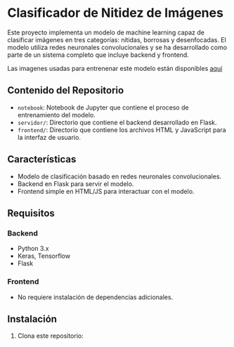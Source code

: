 # Clasificador de Nitidez de Imágenes

Este proyecto implementa un modelo de machine learning capaz de clasificar imágenes en tres categorías: nítidas, borrosas y desenfocadas. El modelo utiliza redes neuronales convolucionales y se ha desarrollado como parte de un sistema completo que incluye backend y frontend.

Las imagenes usadas para entrenenar este modelo están disponibles [aquí](https://drive.google.com/drive/folders/12ZP1sytHa3Luigkegbj6qBbqaWz05xhc?usp=drive_link)

## Contenido del Repositorio

- `notebook`: Notebook de Jupyter que contiene el proceso de entrenamiento del modelo.
- `servidor/`: Directorio que contiene el backend desarrollado en Flask.
- `frontend/`: Directorio que contiene los archivos HTML y JavaScript para la interfaz de usuario.

## Características

- Modelo de clasificación basado en redes neuronales convolucionales.
- Backend en Flask para servir el modelo.
- Frontend simple en HTML/JS para interactuar con el modelo.

## Requisitos

### Backend
- Python 3.x
- Keras, Tensorflow
- Flask

### Frontend
- No requiere instalación de dependencias adicionales.

## Instalación

1. Clona este repositorio:
